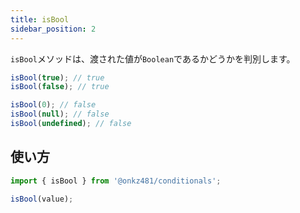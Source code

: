 ```yaml
---
title: isBool
sidebar_position: 2
---
```


`isBool`メソッドは、渡された値が`Boolean`であるかどうかを判別します。

```js
isBool(true); // true
isBool(false); // true

isBool(0); // false
isBool(null); // false
isBool(undefined); // false
```

## 使い方

```js
import { isBool } from '@onkz481/conditionals';

isBool(value);
```
